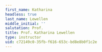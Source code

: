 ```yaml
---
first_name: Katharina
headless: true
last_name: Lewellen
middle_initial: ''
salutation: Prof.
title: Prof. Katharina Lewellen
type: instructor
uid: c72149c0-35fb-f616-653c-bd8e8b0f1c2e
---
```

